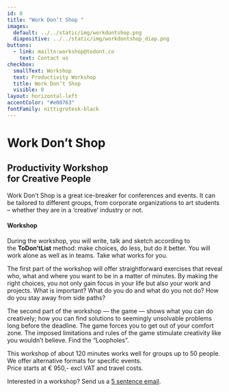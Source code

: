 ```yaml
---
id: 8
title: "Work Don’t Shop "
images:
  default: ../../static/img/workdontshop.png
  diapositive: ../../static/img/workdontshop_diap.png
buttons:
  - link: mailto:workshop@todont.co
    text: Contact us
checkbox:
  smallText: Workshop
  text: Productivity Workshop
  title: Work Don’t Shop
  visible: 0
layout: horizontal-left
accentColor: "#e00763"
fontFamily: nittigrotesk-black
---
```


# Work Don’t Shop

## Productivity Workshop<br/>for Creative People

Work Don’t Shop is a great ice-breaker for conferences and events. It can be tailored to different groups, from corporate organizations to art students – whether they are in a ‘creative’ industry or not.

#### Workshop

During the workshop, you will write, talk and sketch according to the **ToDon’tList** method: make choices, do less, but do it better. You will work alone as well as in teams. Take what works for you.

The first part of the workshop will offer straightforward exercises that reveal who, what and where you want to be in a matter of minutes. By making the right choices, you not only gain focus in your life but also your work and projects. What is important? What do you do and what do you not do? How do you stay away from side paths?

The second part of the workshop — the game — shows what you can do creatively; how you can find solutions to seemingly unsolvable problems long before the deadline. The game forces you to get out of your comfort zone. The imposed limitations and rules of the game stimulate creativity like you wouldn’t believe. Find the “Loopholes”.

This workshop of about 120 minutes works well for groups up to 50 people. We offer alternative formats for specific events. \
Price starts at € 950,- excl VAT and travel costs.

Interested in a workshop? Send us a <a data-scroll href="#mail">5 sentence email</a>.
